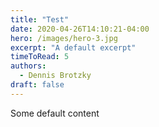 ```yaml
---
title: "Test"
date: 2020-04-26T14:10:21-04:00
hero: /images/hero-3.jpg
excerpt: "A default excerpt"
timeToRead: 5
authors:
  - Dennis Brotzky
draft: false
---
```


Some default content
